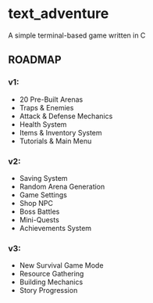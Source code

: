 # text_adventure
A simple terminal-based game written in C

## ROADMAP
### v1: 
- 20 Pre-Built Arenas
- Traps & Enemies
- Attack & Defense Mechanics
- Health System
- Items & Inventory System
- Tutorials & Main Menu
### v2:
- Saving System
- Random Arena Generation
- Game Settings
- Shop NPC
- Boss Battles
- Mini-Quests
- Achievements System
### v3:
- New Survival Game Mode
- Resource Gathering
- Building Mechanics
- Story Progression
